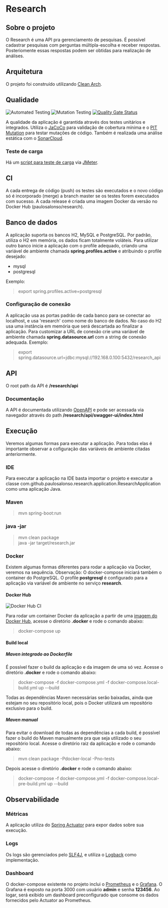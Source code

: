 # Research

## Sobre o projeto

O Research é uma API pra gerenciamento de pesquisas. É possível cadastrar pesquisas com perguntas múltipla-escolha e 
receber respostas. Posteriomente essas respostas podem ser obtidas para realização de análises.

## Arquitetura

O projeto foi construído utilizando [Clean Arch](https://blog.cleancoder.com/uncle-bob/2012/08/13/the-clean-architecture.html).

## Qualidade 
![Automated Testing](https://github.com/paulosalonso/research/workflows/Automated%20Testing/badge.svg) ![Mutation Testing](https://github.com/paulosalonso/research/workflows/Mutation%20Testing/badge.svg) [![Quality Gate Status](https://sonarcloud.io/api/project_badges/measure?project=paulosalonso_research&metric=alert_status)](https://sonarcloud.io/dashboard?id=paulosalonso_research)

A qualidade da aplicação é garantida através dos testes unitários e integrados. Utiliza o [JaCoCo](https://www.jacoco.org/) para validação de cobertura mínima e o [PIT Mutation](https://pitest.org/) para testar mutações de código.
Também é realizada uma análise estática com o [SonarCloud](https://sonarcloud.io/dashboard?id=paulosalonso_research).

### Teste de carga

Há um [script para teste de carga](https://github.com/paulosalonso/research/blob/master/.jmeter/load_test.jmx) via [JMeter](https://jmeter.apache.org/).

## CI

A cada entrega de código (push) os testes são executados e o novo código só é incorporado (merge) a branch master se os testes forem executados com sucesso.
A cada release é criada uma imagem Docker da versão no Docker Hub (paulosalonso/research).

## Banco de dados

A aplicação suporta os bancos H2, MySQL e PostgreSQL. 
Por padrão, utiliza o H2 em memória, os dados ficam totalmente voláteis.
Para utilizar outro banco inicie a aplicação com o profile adequado, criando uma variável de ambiente chamada __spring.profiles.active__ e atribuindo o profile desejado:

- mysql
- postgresql

Exemplo:

> export spring.profiles.active=postgresql

### Configuração de conexão

A aplicação usa as portas padrão de cada banco para se conectar ao localhost, e usa 'research' como nome do banco de dados. No caso do H2 usa uma instância em memória que será descartada ao finalizar a aplicação. Para customizar a URL de conexão crie uma variável de ambiente chamada __spring.datasource.url__ com a string de conexão adequada. Exemplo:

> export spring.datasource.url=jdbc:mysql://192.168.0.100:5432/research_api

## API

O root path da API é __/research/api__

### Documentação

A API é documentada utilizando [OpenAPI](https://swagger.io/specification/) e pode ser acessada via navegador através do path __/research/api/swagger-ui/index.html__

## Execução

Veremos algumas formas para executar a aplicação. Para todas elas é importante observar a cofiguração das variáveis de ambiente citadas anteriormente.

### IDE

Para executar a aplicação na IDE basta importar o projeto e executar a classe com.github.paulosalonso.research.application.ResearchApplication como uma aplicação Java.

### Maven

> mvn spring-boot:run

### java -jar
> mvn clean package \
> java -jar target/research.jar 

### Docker

Existem algumas formas diferentes para rodar a aplicação via Docker, veremos na sequência.
Observação: O docker-compose iniciará também o container do PostgreSQL. O profile __postgresql__ é configurado para a aplicação via variável de ambiente no serviço __research__.

#### Docker Hub
![Docker Hub CI](https://github.com/paulosalonso/research/workflows/Docker%20Hub%20CI/badge.svg)

Para rodar um container Docker da aplicação a partir de uma [imagem do Docker Hub](https://hub.docker.com/repository/docker/paulosalonso/research), acesse o diretório __.docker__ e rode o comando abaixo:

> docker-compose up

#### Build local

##### Maven integrado ao Dockerfile

É possível fazer o build da aplicação e da imagem de uma só vez. Acesse o diretório __.docker__ e rode o comando abaixo:

> docker-compose -f docker-compose.yml -f docker-compose.local-build.yml up --build

Todas as dependências Maven necessárias serão baixadas, ainda que estejam no seu repositório local, pois o Docker utilizará um repositório exclusivo para o build.

##### Maven manual

Para evitar o download de todas as dependências a cada build, é possível fazer o build do Maven manualmente pra que seja utilizado o seu repositório local. Acesse o diretório raiz da aplicação e rode o comando abaixo:

> mvn clean package -Pdocker-local -Pno-tests

Depois acesse o diretório __.docker__ e rode o comando abaixo:

> docker-compose -f docker-compose.yml -f docker-compose.local-pre-build.yml up --build

## Observabilidade

### Métricas

A aplicação utiliza do [Spring Actuator](https://docs.spring.io/spring-boot/docs/current/actuator-api/htmlsingle/) para expor dados sobre sua execução.

### Logs

Os logs são gerenciados pelo [SLF4J](http://www.slf4j.org/), e utiliza o [Logback](http://logback.qos.ch/) como implementação.

### Dashboard

O docker-compose existente no projeto inclui o [Prometheus](https://prometheus.io/) e o [Grafana](https://grafana.com/).
O Grafana é exposto na porta 3000 com usuário __admin__ e senha __123456__. Ao logar, será exibido um dashboard preconfigurado que consome os dados fornecidos pelo Actuator ao Prometheus.
